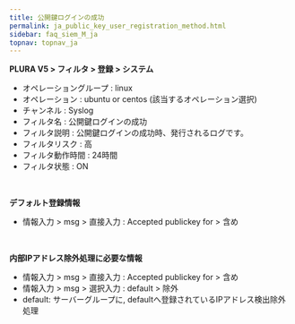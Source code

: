 ```yaml
---
title: 公開鍵ログインの成功
permalink: ja_public_key_user_registration_method.html
sidebar: faq_siem_M_ja
topnav: topnav_ja
---
```


**PLURA V5 > フィルタ > 登録 > システム**

<!-- [![image](/docs/images/Additianal/public_key/1.png){: width="800" }](/docs/images/Additianal/public_key/1.png){: target="_blank"}-->

- オペレーショングループ : linux
- オペレーション : ubuntu or centos (該当するオペレーション選択)
- チャンネル : Syslog
- フィルタ名 : 公開鍵ログインの成功
- フィルタ説明 : 公開鍵ログインの成功時、発行されるログです。
- フィルタリスク : 高
- フィルタ動作時間 : 24時間
- フィルタ状態 : ON

<br />

**デフォルト登録情報**

- 情報入力 > msg > 直接入力 : Accepted publickey for > 含め

 
<br />

**内部IPアドレス除外処理に必要な情報**

- 情報入力 > msg > 直接入力 : Accepted publickey for > 含め
- 情報入力 > msg > 選択入力 : default > 除外
- default: サーバーグループに, defaultへ登録されているIPアドレス検出除外処理